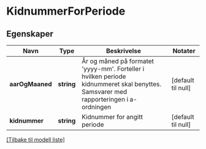 # KidnummerForPeriode

## Egenskaper

| Navn            | Type       | Beskrivelse                                                                                                                          | Notater            |
|-----------------|------------|--------------------------------------------------------------------------------------------------------------------------------------|--------------------|
| **aarOgMaaned** | **string** | År og måned på formatet 'yyyy-mm'. Forteller i hvilken periode kidnummeret skal benyttes. Samsvarer med rapporteringen i a-ordningen | [default til null] |
| **kidnummer**   | **string** | Kidnummer for angitt periode                                                                                            | [default til null] |

[[Tilbake til modell liste]](../index.md)

